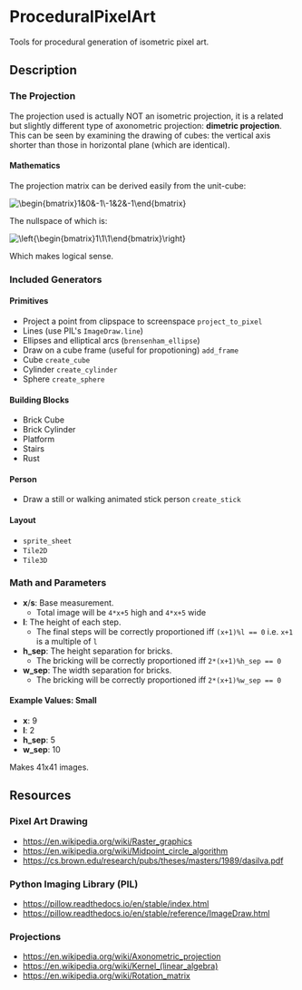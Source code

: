 # ProceduralPixelArt
Tools for procedural generation of isometric pixel art.

## Description
### The Projection
The projection used is actually NOT an isometric projection, it is a related but slightly different type of axonometric projection: **dimetric projection**.  
This can be seen by examining the drawing of cubes: the vertical axis shorter than those in horizontal plane (which are identical).  
#### Mathematics
The projection matrix can be derived easily from the unit-cube:

![\begin{bmatrix}1&0&-1\\-1&2&-1\end{bmatrix}](https://render.githubusercontent.com/render/math?math=%5Cbegin%7Bbmatrix%7D1%260%26-1%5C%5C-%5Cfrac%7B1%7D%7B2%7D%261%26-%5Cfrac%7B1%7D%7B2%7D%5Cend%7Bbmatrix%7D)

The nullspace of which is:

![\left\{\begin{bmatrix}1\\1\\1\end{bmatrix}\right\}](https://render.githubusercontent.com/render/math?math=%5Cleft%5C%7B%5Cbegin%7Bbmatrix%7D1%5C%5C1%5C%5C1%5Cend%7Bbmatrix%7D%5Cright%5C%7D)

Which makes logical sense. 

### Included Generators
#### Primitives
- Project a point from clipspace to screenspace `project_to_pixel`
- Lines (use PIL's `ImageDraw.line`)
- Ellipses and elliptical arcs (`brensenham_ellipse`)
- Draw on a cube frame (useful for propotioning) `add_frame`
- Cube `create_cube`
- Cylinder `create_cylinder`
- Sphere `create_sphere`
#### Building Blocks
- Brick Cube
- Brick Cylinder
- Platform
- Stairs
- Rust
#### Person
- Draw a still or walking animated stick person `create_stick`
#### Layout
- `sprite_sheet`
- `Tile2D`
- `Tile3D`

### Math and Parameters
- **x**/**s**: Base measurement.
   - Total image will be `4*x+5` high and `4*x+5` wide
- **l**: The height of each step.
   - The final steps will be correctly proportioned iff `(x+1)%l == 0` i.e. `x+1` is a multiple of `l`
- **h_sep**: The height separation for bricks.
   - The bricking will be correctly proportioned iff `2*(x+1)%h_sep == 0`
- **w_sep**: The width separation for bricks.
   - The bricking will be correctly proportioned iff `2*(x+1)%w_sep == 0`

#### Example Values: Small
- **x**: 9
- **l**: 2
- **h_sep**: 5
- **w_sep**: 10

Makes 41x41 images.


## Resources
### Pixel Art Drawing
- https://en.wikipedia.org/wiki/Raster_graphics
- https://en.wikipedia.org/wiki/Midpoint_circle_algorithm
- https://cs.brown.edu/research/pubs/theses/masters/1989/dasilva.pdf
### Python Imaging Library (PIL)
- https://pillow.readthedocs.io/en/stable/index.html
- https://pillow.readthedocs.io/en/stable/reference/ImageDraw.html
### Projections
- https://en.wikipedia.org/wiki/Axonometric_projection
- https://en.wikipedia.org/wiki/Kernel_(linear_algebra)
- https://en.wikipedia.org/wiki/Rotation_matrix

